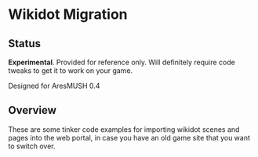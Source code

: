# Wikidot Migration


## Status

**Experimental**. Provided for reference only.  Will definitely require code tweaks to get it to work on your game.

Designed for AresMUSH 0.4

## Overview

These are some tinker code examples for importing wikidot scenes and pages into the web portal, in case you have an old game site that you want to switch over.